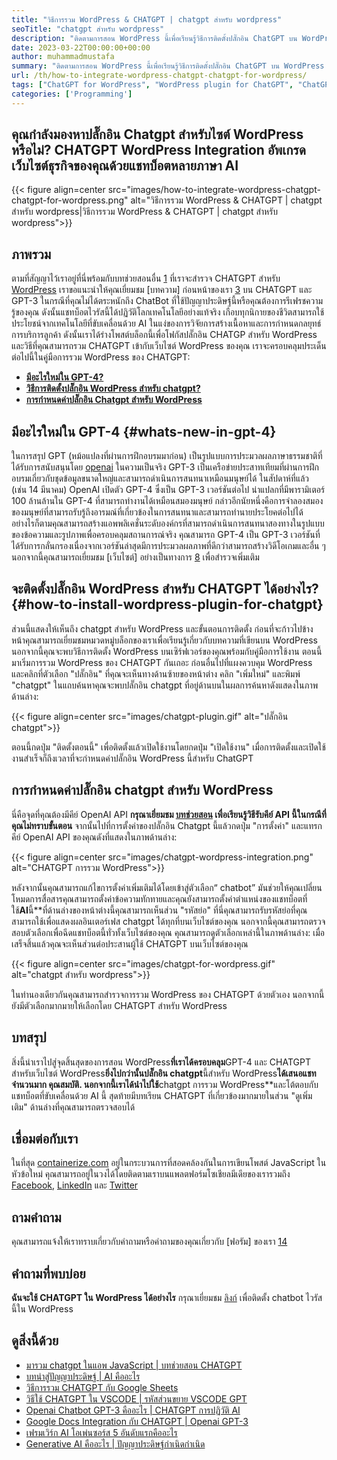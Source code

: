 ```yaml
---
title: "วิธีการรวม WordPress & CHATGPT | chatgpt สำหรับ wordpress" 
seoTitle: "chatgpt สำหรับ wordpress" 
description: "ติดตามการสอน WordPress นี้เพื่อเรียนรู้วิธีการติดตั้งปลั๊กอิน ChatGPT บน WordPress คุณสามารถติดตั้ง chatgpt สำหรับไซต์ WordPress เพื่อเพิ่มประสบการณ์การใช้งานของผู้ใช้" 
date: 2023-03-22T00:00:00+00:00
author: muhammadmustafa
summary: "ติดตามการสอน WordPress นี้เพื่อเรียนรู้วิธีการติดตั้งปลั๊กอิน ChatGPT บน WordPress คุณสามารถติดตั้ง chatgpt สำหรับไซต์ WordPress เพื่อเพิ่มประสบการณ์การใช้งานของผู้ใช้" 
url: /th/how-to-integrate-wordpress-chatgpt-chatgpt-for-wordpress/
tags: ["ChatGPT for WordPress", "WordPress plugin for ChatGPT", "ChatGPT plugin for WordPress", "ChatGPT WordPress integration", "WordPress tutorial,", "ChatGPT plugin"]
categories: ['Programming']
---
```


## คุณกำลังมองหาปลั๊กอิน Chatgpt สำหรับไซต์ WordPress หรือไม่? CHATGPT WordPress Integration อัพเกรดเว็บไซต์ธุรกิจของคุณด้วยแชทบ็อตหลายภาษา AI

{{< figure align=center src="images/how-to-integrate-wordpress-chatgpt-chatgpt-for-wordpress.png" alt="วิธีการรวม WordPress & CHATGPT | chatgpt สำหรับ wordpress|วิธีการรวม WordPress & CHATGPT | chatgpt สำหรับ wordpress">}}


## ภาพรวม
ตามที่สัญญาไว้เราอยู่ที่นี่พร้อมกับบทช่วยสอนอื่น [1][1] ที่เราจะสำรวจ CHATGPT สำหรับ [WordPress][2] เราขอแนะนำให้คุณเยี่ยมชม [บทความ] ก่อนหน้าของเรา [3] บน CHATGPT และ GPT-3 ในกรณีที่คุณไม่ได้ตระหนักถึง ChatBot ที่ใช้ปัญญาประดิษฐ์นี้หรือคุณต้องการรีเฟรชความรู้ของคุณ ดังนั้นแชทบ็อตไวรัสนี้ได้ปฏิวัติโลกเทคโนโลยีอย่างแท้จริง เกือบทุกนิกายของชีวิตสามารถใช้ประโยชน์จากเทคโนโลยีที่ขับเคลื่อนด้วย AI ในแง่ของการวิจัยการสร้างเนื้อหาและการกำหนดกลยุทธ์การบริการลูกค้า ดังนั้นเราได้ร่างโพสต์บล็อกนี้เพื่อโฟกัสปลั๊กอิน CHATGP สำหรับ WordPress และวิธีที่คุณสามารถรวม CHATGPT เข้ากับเว็บไซต์ WordPress ของคุณ
เราจะครอบคลุมประเด็นต่อไปนี้ในคู่มือการรวม WordPress ของ CHATGPT:
* **[มีอะไรใหม่ใน GPT-4?][4]**
* **[วิธีการติดตั้งปลั๊กอิน WordPress สำหรับ chatgpt?][5]**
* **[การกำหนดค่าปลั๊กอิน Chatgpt สำหรับ WordPress][6]**

## มีอะไรใหม่ใน GPT-4 {#whats-new-in-gpt-4}
ในการสรุป GPT (หม้อแปลงที่ผ่านการฝึกอบรมมาก่อน) เป็นรูปแบบการประมวลผลภาษาธรรมชาติที่ได้รับการสนับสนุนโดย [openai][7] ในความเป็นจริง GPT-3 เป็นเครือข่ายประสาทเทียมที่ผ่านการฝึกอบรมเกี่ยวกับชุดข้อมูลขนาดใหญ่และสามารถดำเนินการสนทนาเหมือนมนุษย์ได้ ในสัปดาห์ที่แล้ว (เช่น 14 มีนาคม) OpenAI เปิดตัว GPT-4 ซึ่งเป็น GPT-3 เวอร์ชันต่อไป น่าแปลกที่มีพารามิเตอร์ 100 ล้านล้านใน GPT-4 ที่สามารถทำงานได้เหมือนสมองมนุษย์ กล่าวอีกนัยหนึ่งคือการจำลองสมองของมนุษย์ที่สามารถรับรู้ถึงอารมณ์ที่เกี่ยวข้องในการสนทนาและสามารถทำนายประโยคต่อไปได้
อย่างไรก็ตามคุณสามารถสร้างแอพพลิเคชั่นระดับองค์กรที่สามารถดำเนินการสนทนาสองทางในรูปแบบของข้อความและรูปภาพเพื่อครอบคลุมสถานการณ์จริง คุณสามารถ GPT-4 เป็น GPT-3 เวอร์ชันที่ได้รับการกลั่นกรองเนื่องจากเวอร์ชันล่าสุดมีการประมวลผลภาพที่ดีกว่าสามารถสร้างวิดีโอเกมและอื่น ๆ นอกจากนี้คุณสามารถเยี่ยมชม [เว็บไซต์] อย่างเป็นทางการ [8] เพื่อสำรวจเพิ่มเติม

## จะติดตั้งปลั๊กอิน WordPress สำหรับ CHATGPT ได้อย่างไร? {#how-to-install-wordpress-plugin-for-chatgpt}
ส่วนนี้แสดงให้เห็นถึง chatgpt สำหรับ WordPress และขั้นตอนการติดตั้ง ก่อนที่จะก้าวไปข้างหน้าคุณสามารถเยี่ยมชมหมวดหมู่บล็อกของเราเพื่อเรียนรู้เกี่ยวกับบทความที่เขียนบน WordPress นอกจากนี้คุณจะพบวิธีการติดตั้ง WordPress บนเซิร์ฟเวอร์ของคุณพร้อมกับคู่มือการใช้งาน
ตอนนี้มาเริ่มการรวม WordPress ของ CHATGPT กันเถอะ
ก่อนอื่นไปที่แผงควบคุม WordPress และคลิกที่ตัวเลือก "ปลั๊กอิน" ที่คุณจะเห็นทางด้านซ้ายของหน้าต่าง
คลิก "เพิ่มใหม่" และพิมพ์ "chatgpt" ในแถบค้นหาคุณจะพบปลั๊กอิน chatgpt ที่อยู่ด้านบนในผลการค้นหาดังแสดงในภาพด้านล่าง:

{{< figure align=center src="images/chatgpt-plugin.gif" alt="ปลั๊กอิน chatgpt">}}

ตอนนี้กดปุ่ม "ติดตั้งตอนนี้" เพื่อติดตั้งแล้วเปิดใช้งานโดยกดปุ่ม "เปิดใช้งาน" เมื่อการติดตั้งและเปิดใช้งานสำเร็จก็ถึงเวลาที่จะกำหนดค่าปลั๊กอิน WordPress นี้สำหรับ ChatGPT

## การกำหนดค่าปลั๊กอิน chatgpt สำหรับ WordPress 
นี่คือจุดที่คุณต้องมีคีย์ OpenAI API
**กรุณาเยี่ยมชม [บทช่วยสอน][9] เพื่อเรียนรู้วิธีรับคีย์ API นี้ในกรณีที่คุณไม่ทราบขั้นตอน**
จากนั้นไปที่การตั้งค่าของปลั๊กอิน Chatgpt นี้แล้วกดปุ่ม "การตั้งค่า" และแทรกคีย์ OpenAI API ของคุณดังที่แสดงในภาพด้านล่าง:

{{< figure align=center src="images/chatgpt-wordpress-integration.png" alt="CHATGPT การรวม WordPress">}}

หลังจากนั้นคุณสามารถแก้ไขการตั้งค่าเพิ่มเติมได้โดยเข้าสู่ตัวเลือก“ chatbot” มันช่วยให้คุณเปลี่ยนโหมดการสื่อสารคุณสามารถตั้งค่าข้อความทักทายและคุณยังสามารถตั้งค่าตำแหน่งของแชทบ็อตที่ใช้**AI**นี้**ที่ด้านล่างของหน้าต่างนี้คุณสามารถเห็นส่วน "รหัสย่อ" ที่นี่คุณสามารถรับรหัสย่อที่คุณสามารถใช้เพื่อแสดงผลอินเตอร์เฟส chatgpt ได้ทุกที่บนเว็บไซต์ของคุณ นอกจากนี้คุณสามารถตรวจสอบตัวเลือกเพื่อฉีดแชทบ็อตนี้ทั่วทั้งเว็บไซต์ของคุณ คุณสามารถดูตัวเลือกเหล่านี้ในภาพด้านล่าง:
เมื่อเสร็จสิ้นแล้วคุณจะเห็นส่วนต่อประสานผู้ใช้ CHATGPT บนเว็บไซต์ของคุณ

{{< figure align=center src="images/chatgpt-for-wordpress.gif" alt="chatgpt สำหรับ wordpress">}}

ในทำนองเดียวกันคุณสามารถสำรวจการรวม WordPress ของ CHATGPT ด้วยตัวเอง นอกจากนี้ยังมีตัวเลือกมากมายให้เลือกโดย CHATGPT สำหรับ WordPress

## บทสรุป
สิ่งนี้นำเราไปสู่จุดสิ้นสุดของการสอน WordPress**ที่เราได้ครอบคลุม**GPT-4 และ CHATGPT สำหรับเว็บไซต์ WordPress**ยิ่งไปกว่านั้นปลั๊กอิน chatgpt**นี้สำหรับ WordPress**ได้เสนอแชทจำนวนมาก คุณสมบัติ. นอกจากนี้เราได้นำไปใช้**chatgpt การรวม WordPress**และโต้ตอบกับแชทบ็อตที่ขับเคลื่อนด้วย AI นี้ สุดท้ายมีบทเรียน CHATGPT ที่เกี่ยวข้องมากมายในส่วน "ดูเพิ่มเติม" ด้านล่างที่คุณสามารถตรวจสอบได้

## เชื่อมต่อกับเรา
ในที่สุด [containerize.com][10] อยู่ในกระบวนการที่สอดคล้องกันในการเขียนโพสต์ JavaScript ในหัวข้อใหม่ คุณสามารถอยู่ในวงได้โดยติดตามเราบนแพลตฟอร์มโซเชียลมีเดียของเรารวมถึง [Facebook][11], [LinkedIn][12] และ [Twitter][13]

## ถามคำถาม
คุณสามารถแจ้งให้เราทราบเกี่ยวกับคำถามหรือคำถามของคุณเกี่ยวกับ [ฟอรัม] ของเรา [14]

## คำถามที่พบบ่อย
**ฉันจะใช้ CHATGPT ใน WordPress ได้อย่างไร**
กรุณาเยี่ยมชม [ลิงก์][5] เพื่อติดตั้ง chatbot ไวรัสนี้ใน WordPress

## ดูสิ่งนี้ด้วย
 * [มารวม chatgpt ในแอพ JavaScript | บทช่วยสอน CHATGPT][15]
 * [บทนำสู่ปัญญาประดิษฐ์ | AI คืออะไร][16]
 * [วิธีการรวม CHATGPT กับ Google Sheets][17]
 * [วิธีใช้ CHATGPT ใน VSCODE | รหัสส่วนขยาย VSCODE GPT][18]
 * [Openai Chatbot GPT-3 คืออะไร | CHATGPT การปฏิวัติ AI][1]
 * [Google Docs Integration กับ CHATGPT | Openai GPT-3][19]
 * [เฟรมเวิร์ก AI โอเพ่นซอร์ส 5 อันดับแรกคืออะไร][20]
 * [Generative AI คืออะไร | ปัญญาประดิษฐ์กำเนิดกำเนิด][21]

 
[1]: https://blog.containerize.com/what-is-openai-chatbot-gpt-3-chatgpt-an-ai-revolution/
[2]: https://products.containerize.com/blogging/wordpress/
[3]: https://blog.containerize.com/categories/artificial-intelligence/
[4]: #Whats-New-in-GPT-4
[5]: #How-to-install-WordPress-plugin-for-ChatGPT
[6]: #Configuring-ChatGPT-plugin-for-WordPress
[7]: https://openai.com/
[8]: https://chat.openai.com/
[9]: https://blog.containerize.com/how-to-use-chatgpt-in-vscode-the-vscode-extension-codegpt/#Retrieve-OpenAI-API-Key-configure-CodeGPT-
[10]: https://www.containerize.com/
[11]: https://web.facebook.com/containerize
[12]: https://www.linkedin.com/company/containerize/
[13]: https://twitter.com/containerize_co
[14]: https://forum.containerize.com/
[15]: https://blog.containerize.com/lets-integrate-chatgpt-in-javascript-app-chatgpt-tutorial/
[16]: https://blog.containerize.com/artificial-intelligence/an-introduction-to-artificial-intelligence-what-is-ai/
[17]: https://blog.containerize.com/artificial-intelligence/integrate-chatgpt-with-google-sheets/
[18]: https://blog.containerize.com/artificial-intelligence/how-to-use-chatgpt-in-vscode-the-vscode-extension-codegpt/
[19]: https://blog.containerize.com/artificial-intelligence/google-docs-integration-with-chatgpt/
[20]: https://blog.containerize.com/artificial-intelligence/top-5-open-source-ai-frameworks/
[21]: https://blog.containerize.com/artificial-intelligence/what-is-generative-ai-generative-artificial-intelligence/
